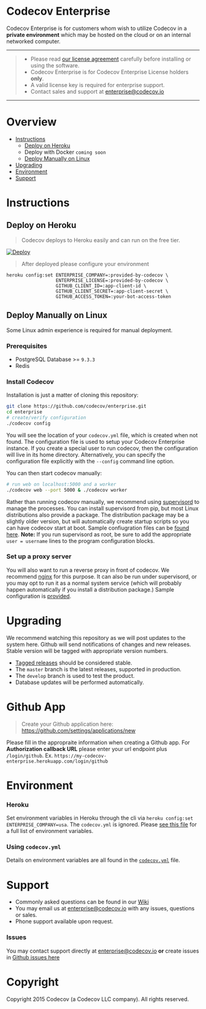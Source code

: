 # Codecov Enterprise

Codecov Enterprise is for customers whom wish to utilize Codecov in a **private environment** which may be hosted on the cloud or on an internal networked computer.

-----

> * Please read [our license agreement](https://github.com/codecov/enterprise/blob/master/license.md) carefully before installing or using the software.
> * Codecov Enterprise is for Codecov Enterprise License holders **only**.
> * A valid license key is required for enterprise support.
> * Contact sales and support at enterprise@codecov.io

-----

# Overview
- [Instructions](#instructions)
  - [Deploy on Heroku](#deploy-on-heroku)
  - Deploy with Docker `coming soon`
  - [Deploy Manually on Linux](#deploy-manually-on-linux)
- [Upgrading](#upgrading)
- [Environment](#environment)
- [Support](#support)


# Instructions

## Deploy on Heroku
> Codecov deploys to Heroku easily and can run on the free tier.

[![Deploy](https://www.herokucdn.com/deploy/button.png)](https://heroku.com/deploy)
> After deployed please configure your environment

```
heroku config:set ENTERPRISE_COMPANY=:provided-by-codecov \
                  ENTERPRISE_LICENSE=:provided-by-codecov \
                  GITHUB_CLIENT_ID=:app-client-id \
                  GITHUB_CLIENT_SECRET=:app-client-secret \
                  GITHUB_ACCESS_TOKEN=:your-bot-access-token
```

## Deploy Manually on Linux
Some Linux admin experience is required for manual deployment.

### Prerequisites
* PostgreSQL Database >= `9.3.3`
* Redis

### Install Codecov
Installation is just a matter of cloning this repository:

```sh
git clone https://github.com/codecov/enterprise.git
cd enterprise
# create/verify configuration
./codecov config
```

You will see the location of your `codecov.yml` file, which is created when not found. The configuration file is used to setup your Codecov Enterprise instance. If you create a special user to run codecov, then the configuration will live in its home directory. Alternatively, you can specify the configuration file explicitly with the `--config` command line option.

You can then start codecov manually:

```sh
# run web on localhost:5000 and a worker
./codecov web --port 5000 & ./codecov worker
```

Rather than running codecov manually, we recommend using [supervisord](https://supervisord.org) to manage the processes. You can install supervisord from pip, but most Linux distributions also provide a package. The distribution package may be a slightly older version, but will automatically create startup scripts so you can have codecov start at boot. Sample confiugration files can be [found here](https://github.com/codecov/enterprise/tree/master/nginx).  **Note:** If you run supervisord as root, be sure to add the appropriate `user = username` lines to the program configuration blocks.

### Set up a proxy server

You will also want to run a reverse proxy in front of codecov. We recommend [nginx](http://nginx.org/) for this purpose. It can also be run under supervisord, or you may opt to run it as a normal system service (which will probably happen automatically if you install a distribution package.) Sample configuration is [provided](https://github.com/codecov/enterprise/tree/master/nginx).

# Upgrading
We recommend watching this repository as we will post updates to the system here. Github will send notifications of changes and new releases. Stable version will be tagged with appropriate version numbers.

- [Tagged releases](https://github.com/codecov/enterprise/releases) should be considered stable.
- The `master` branch is the latest releases, supported in production.
- The `develop` branch is used to test the product.
- Database updates will be performed automatically.

# Github App
> Create your Github application here: https://github.com/settings/applications/new

Please fill in the appropraite information when creating a Github app. For **Authorization callback URL** please enter your url endpoint plus `/login/github`. Ex. `https://my-codecov-enterprise.herokuapp.com/login/github`

# Environment

### Heroku
Set environment variables in Heroku through the cli via `heroku config:set ENTERPRISE_COMPANY=usa`. The `codecov.yml` is ignored.
Please [see this file](https://github.com/codecov/enterprise/blob/master/heroku.config) for a full list of environment variables.

### Using `codecov.yml`
Details on environment variables are all found in the [`codecov.yml`](https://github.com/codecov/enterprise/blob/master/codecov.yml) file.

# Support

- Commonly asked questions can be found in our [Wiki](https://github.com/codecov/enterprise/wiki)
- You may email us at enterprise@codecov.io with any issues, questions or sales.
- Phone support available upon request.

### Issues
You may contact support directly at enterprise@codecov.io **or** create issues in [Github issues here](https://github.com/codecov/enterprise/issues)

# Copyright
Copyright 2015 Codecov (a Codecov LLC company). All rights reserved.
